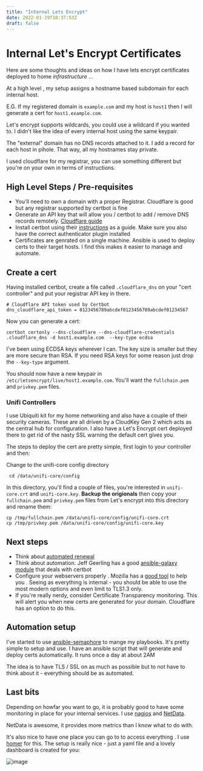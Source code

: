 ```yaml
---
title: "Internal Lets Encrypt"
date: 2022-01-19T10:37:53Z
draft: false
---
```


# Internal Let's Encrypt Certificates

Here are some thoughts and ideas on how I have lets encrypt certificates deployed to home _infrastructure_ ...

At a high level , my setup assigns a hostname based subdomain for each internal host.

E.G. If my registered domain is `example.com` and my host is `host1` then I will generate a cert for `host1.example.com`.

Let's encrypt supports wildcards, you could use a wildcard if you wanted to. I didn't like the idea of every internal host using the same keypair.

The "external" domain has no DNS records attached to it. I add a record for each host in pihole. That way, all my hostnames stay private.

I used cloudflare for my registrar, you can use something different but you're on your own in terms of instructions.

## High Level Steps / Pre-requisites

- You'll need to own a domain with a proper Registrar. Cloudflare is good but any registrar supported by certbot is fine
- Generate an API key that will allow you / certbot to add / remove DNS records remotely. [Cloudflare guide](https://support.cloudflare.com/hc/en-us/articles/200167836-Managing-API-Tokens-and-Keys)
- Install certbot using their [instructions](https://certbot.eff.org/instructions) as a guide. Make sure you also have the correct authenticator plugin installed
- Certificates are genrated on a single machine. Ansible is used to deploy certs to their target hosts. I find this makes it easier to manage and automate.

## Create a cert

Having installed certbot, create a file called `.cloudflare_dns` on your "cert controller" and put your registrar API key in there.

```
# Cloudflare API token used by Certbot
dns_cloudflare_api_token = 0123456789abcdef0123456789abcdef01234567
```

Now you can generate a cert:

```shell
certbot certonly --dns-cloudflare --dns-cloudflare-credentials .cloudflare_dns -d host1.example.com  --key-type ecdsa
```

I've been using ECDSA keys wherever I can. The key size is smaller but they are more secure than RSA. If you need RSA keys for some reason just drop the `--key-type` argument.

You should now have a new keypair in `/etc/letsencrypt/live/host1.example.com`. You'll want the `fullchain.pem` and `privkey.pem` files.

### Unifi Controllers

I use Ubiquiti kit for my home networking and also have a couple of their security cameras. These are all driven by a CloudKey Gen 2 which acts as the central hub for configuration. I also have a Let's Encrypt cert deployed there to get rid of the nasty SSL warning the default cert gives you.

The steps to deploy the cert are pretty simple, first login to your controller and then:

Change to the unifi-core config directory

```shell
 cd /data/unifi-core/config
```

In this directory, you'll find a couple of files, you're interested in `unifi-core.crt` and `unifi-core.key`. **Backup the origionals** then copy your `fullchain.pem` and `privkey.pem` files from Let's encrypt into this directory and rename them:

```shell
cp /tmp/fullchain.pem /data/unifi-core/config/unifi-core.crt
cp /tmp/privkey.pem /data/unifi-core/config/unifi-core.key
```

## Next steps

- Think about [automated renewal](https://eff-certbot.readthedocs.io/en/stable/using.html?highlight=renew#setting-up-automated-renewal)
- Think about automation. Jeff Geerling has a good [ansible-galaxy module](https://github.com/geerlingguy/ansible-role-certbot) that deals with certbot
- Configure your webservers properly . Mozilla has a [good tool](https://ssl-config.mozilla.org/) to help you . Seeing as everything is internal - you should be able to use the most modern options and even limit to TLS1.3 only.
- If you're really nerdy, consider Certificate Transparency monitoring. This will alert you when new certs are generated for your domain. Cloudflare has an option to do this.

## Automation setup

I've started to use [ansible-semaphore](https://ansible-semaphore.com/) to mange my playbooks. It's pretty simple to setup and use. I have an ansible script that will generate and deploy certs automatically. It runs once a day at about 2AM

The idea is to have TLS / SSL on as much as possible but to not have to think about it - everything should be as automated. 

## Last bits 

Depending on howfar you want to go, it is probably good to have some monitoring in place for your internal services. I use [nagios](https://www.nagios.org/) and [NetData](https://www.netdata.cloud/agent).

NetData is awesome, it provides more metrics than I know what to do with.

It's also nice to have one place you can go to to access everything . I use [homer](https://github.com/bastienwirtz/homer) for this. The setup is really nice - just a yaml file and a lovely dashboard is created for you:

![image](https://user-images.githubusercontent.com/20709030/141301959-cf8e51f0-a09d-4233-ad23-0a878d871d8b.png)

